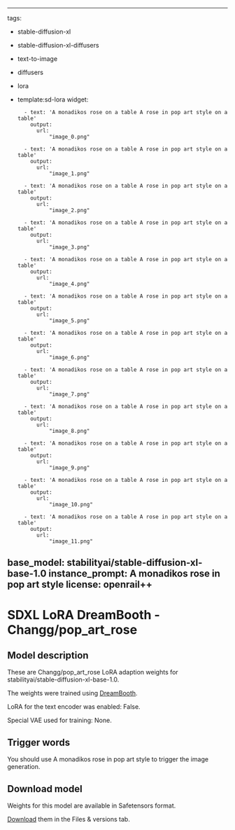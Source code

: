 
---
tags:
- stable-diffusion-xl
- stable-diffusion-xl-diffusers
- text-to-image
- diffusers
- lora
- template:sd-lora
widget:

        - text: 'A monadikos rose on a table A rose in pop art style on a table'
          output:
            url:
                "image_0.png"
        
        - text: 'A monadikos rose on a table A rose in pop art style on a table'
          output:
            url:
                "image_1.png"
        
        - text: 'A monadikos rose on a table A rose in pop art style on a table'
          output:
            url:
                "image_2.png"
        
        - text: 'A monadikos rose on a table A rose in pop art style on a table'
          output:
            url:
                "image_3.png"
        
        - text: 'A monadikos rose on a table A rose in pop art style on a table'
          output:
            url:
                "image_4.png"
        
        - text: 'A monadikos rose on a table A rose in pop art style on a table'
          output:
            url:
                "image_5.png"
        
        - text: 'A monadikos rose on a table A rose in pop art style on a table'
          output:
            url:
                "image_6.png"
        
        - text: 'A monadikos rose on a table A rose in pop art style on a table'
          output:
            url:
                "image_7.png"
        
        - text: 'A monadikos rose on a table A rose in pop art style on a table'
          output:
            url:
                "image_8.png"
        
        - text: 'A monadikos rose on a table A rose in pop art style on a table'
          output:
            url:
                "image_9.png"
        
        - text: 'A monadikos rose on a table A rose in pop art style on a table'
          output:
            url:
                "image_10.png"
        
        - text: 'A monadikos rose on a table A rose in pop art style on a table'
          output:
            url:
                "image_11.png"
        
base_model: stabilityai/stable-diffusion-xl-base-1.0
instance_prompt: A monadikos rose in pop art style
license: openrail++
---
    
# SDXL LoRA DreamBooth - Changg/pop_art_rose

<Gallery />

## Model description

These are Changg/pop_art_rose LoRA adaption weights for stabilityai/stable-diffusion-xl-base-1.0.

The weights were trained  using [DreamBooth](https://dreambooth.github.io/).

LoRA for the text encoder was enabled: False.

Special VAE used for training: None.

## Trigger words

You should use A monadikos rose in pop art style to trigger the image generation.

## Download model

Weights for this model are available in Safetensors format.

[Download](Changg/pop_art_rose/tree/main) them in the Files & versions tab.

